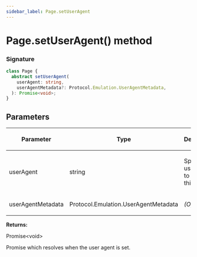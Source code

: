 ```yaml
---
sidebar_label: Page.setUserAgent
---
```


# Page.setUserAgent() method

### Signature

```typescript
class Page {
  abstract setUserAgent(
    userAgent: string,
    userAgentMetadata?: Protocol.Emulation.UserAgentMetadata,
  ): Promise<void>;
}
```

## Parameters

<table><thead><tr><th>

Parameter

</th><th>

Type

</th><th>

Description

</th></tr></thead>
<tbody><tr><td>

userAgent

</td><td>

string

</td><td>

Specific user agent to use in this page

</td></tr>
<tr><td>

userAgentMetadata

</td><td>

Protocol.Emulation.UserAgentMetadata

</td><td>

_(Optional)_

</td></tr>
</tbody></table>

**Returns:**

Promise&lt;void&gt;

Promise which resolves when the user agent is set.
